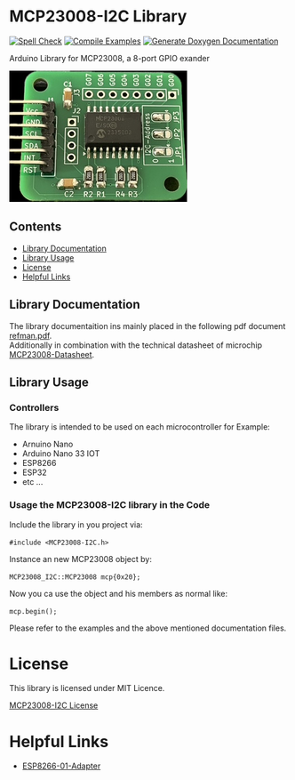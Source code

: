 # MCP23008-I2C Library
[![Spell Check](https://github.com/hasenradball/MCP23008-I2C/actions/workflows/spell_checker.yml/badge.svg)](https://github.com/hasenradball/MCP23008-I2C/actions/workflows/spell_checker.yml)
[![Compile Examples](https://github.com/hasenradball/MCP23008-I2C/actions/workflows/compile_examples.yml/badge.svg)](https://github.com/hasenradball/MCP23008-I2C/actions/workflows/compile_examples.yml)
[![Generate Doxygen Documentation](https://github.com/hasenradball/MCP23008-I2C/actions/workflows/doxygen.yml/badge.svg)](https://github.com/hasenradball/MCP23008-I2C/actions/workflows/doxygen.yml)

Arduino Library for MCP23008, a 8-port GPIO exander 


![MCP23008-Adapter Picture](./docs/MCP23008_adapter.png)


## Contents
* [Library Documentation](#library-documentation)
* [Library Usage](#library-usage)
* [License](#license)
* [Helpful Links](#helpful-links)

## Library Documentation
The library documentaition ins mainly placed in the following pdf document [refman.pdf](./docs/latex/refman.pdf).<br>
Additionally in combination with the technical datasheet of microchip [MCP23008-Datasheet](./docs/MCP23008-Datasheet.pdf).

## Library Usage
### Controllers
The library is intended to be used on each microcontroller for Example:<br>
* Arnuino Nano
* Arduino Nano 33 IOT
* ESP8266
* ESP32
* etc ...

### Usage the MCP23008-I2C library in the Code
Include the library in you project via:

`#include <MCP23008-I2C.h>`

Instance an new MCP23008 object by:

`MCP23008_I2C::MCP23008 mcp{0x20};`

Now you ca use the object and his members as normal like:

`mcp.begin();`


Please refer to the examples and the above mentioned documentation files.

# License
This library is licensed under MIT Licence.

[MCP23008-I2C License](https://github.com/hasenradball/MCP23008-I2C/blob/master/LICENSE)


# Helpful Links
* [ESP8266-01-Adapter](https://esp8266-01-adapter.de)
